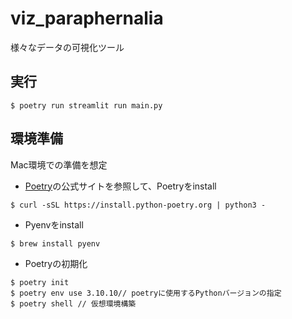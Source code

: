 # viz_paraphernalia
様々なデータの可視化ツール

## 実行
```
$ poetry run streamlit run main.py
```

## 環境準備
Mac環境での準備を想定

- [Poetry](https://python-poetry.org/docs/)の公式サイトを参照して、Poetryをinstall
```
$ curl -sSL https://install.python-poetry.org | python3 -
```

- Pyenvをinstall
```
$ brew install pyenv
```

- Poetryの初期化
```
$ poetry init
$ poetry env use 3.10.10// poetryに使用するPythonバージョンの指定
$ poetry shell // 仮想環境構築
```


